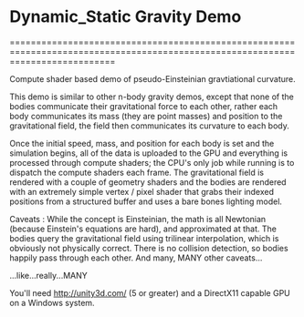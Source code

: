 
# Dynamic_Static Gravity Demo

================================================================================================================================

Compute shader based demo of pseudo-Einsteinian gravtiational curvature.

This demo is similar to other n-body gravity demos, except that none of the bodies communicate their gravitational force to each other, rather each body communicates its mass (they are point masses) and position to the gravitational field, the field then communicates its curvature to each body.

Once the initial speed, mass, and position for each body is set and the simulation begins, all of the data is uploaded to the GPU and everything is processed through compute shaders; the CPU's only job while running is to dispatch the compute shaders each frame.  The gravitational field is rendered with a couple of geometry shaders and the bodies are rendered with an extremely simple vertex / pixel shader that grabs their indexed positions from a structured buffer and uses a bare bones lighting model.

Caveats :
While the concept is Einsteinian, the math is all Newtonian (because Einstein's equations are hard), and approximated at that.
The bodies query the gravitational field using trilinear interpolation, which is obviously not physically correct.
There is no collision detection, so bodies happily pass through each other.
And many, MANY other caveats...

...like...really...MANY

You'll need http://unity3d.com/ (5 or greater) and a DirectX11 capable GPU on a Windows system.
